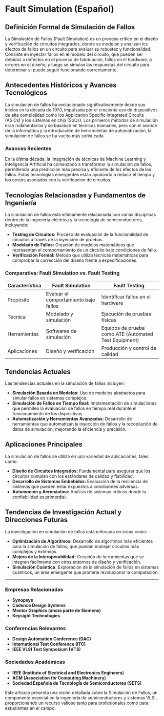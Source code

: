 # Fault Simulation (Español)

## Definición Formal de Simulación de Fallos

La Simulación de Fallos (Fault Simulation) es un proceso crítico en el diseño y verificación de circuitos integrados, donde se modelan y analizan los efectos de fallos en un circuito para evaluar su robustez y funcionalidad. Consiste en inyectar fallos en el modelo del circuito, que pueden ser debidos a defectos en el proceso de fabricación, fallos en el hardware, o errores en el diseño, y luego se simulan las respuestas del circuito para determinar si puede seguir funcionando correctamente.

## Antecedentes Históricos y Avances Tecnológicos

La simulación de fallos ha evolucionado significativamente desde sus inicios en la década de 1970, impulsada por el creciente uso de dispositivos de alta complejidad como los Application Specific Integrated Circuits (ASICs) y los sistemas en chip (SoCs). Los primeros métodos de simulación eran rudimentarios y se basaban en técnicas manuales, pero con el avance de la informática y la introducción de herramientas de automatización, la simulación de fallos se ha vuelto más sofisticada.

### Avances Recientes

En la última década, la integración de técnicas de Machine Learning y Inteligencia Artificial ha comenzado a transformar la simulación de fallos, permitiendo una predicción más precisa y eficiente de los efectos de los fallos. Estas tecnologías emergentes están ayudando a reducir el tiempo y los costos asociados con la verificación de circuitos.

## Tecnologías Relacionadas y Fundamentos de Ingeniería

La simulación de fallos está íntimamente relacionada con varias disciplinas dentro de la ingeniería eléctrica y la tecnología de semiconductores, incluyendo:

- **Testing de Circuitos:** Proceso de evaluación de la funcionalidad de circuitos a través de la inyección de pruebas.
- **Modelado de Fallos:** Creación de modelos matemáticos que representan el comportamiento de un circuito bajo condiciones de fallo.
- **Verificación Formal:** Método que utiliza técnicas matemáticas para comprobar la corrección del diseño frente a especificaciones.

### Comparativa: Fault Simulation vs. Fault Testing

| Característica        | Fault Simulation                         | Fault Testing                         |
|-----------------------|-----------------------------------------|--------------------------------------|
| Propósito             | Evaluar el comportamiento bajo fallos   | Identificar fallos en el hardware    |
| Técnica               | Modelado y simulación                   | Ejecución de pruebas físicas         |
| Herramientas          | Softwares de simulación                 | Equipos de prueba como ATE (Automated Test Equipment) |
| Aplicaciones          | Diseño y verificación                   | Producción y control de calidad      |

## Tendencias Actuales

Las tendencias actuales en la simulación de fallos incluyen:

- **Simulación Basada en Modelos:** Uso de modelos abstractos para simular fallos en sistemas complejos.
- **Simulación de Fallos en Tiempo Real:** Implementación de simulaciones que permiten la evaluación de fallos en tiempo real durante el funcionamiento de los dispositivos.
- **Automatización y Herramientas Avanzadas:** Desarrollo de herramientas que automatizan la inyección de fallos y la recopilación de datos de simulación, mejorando la eficiencia y precisión.

## Aplicaciones Principales

La simulación de fallos se utiliza en una variedad de aplicaciones, tales como:

- **Diseño de Circuitos Integrados:** Fundamental para asegurar que los circuitos cumplan con los estándares de calidad y fiabilidad.
- **Desarrollo de Sistemas Embebidos:** Evaluación de la resiliencia de sistemas que pueden estar expuestos a condiciones adversas.
- **Automoción y Aeronáutica:** Análisis de sistemas críticos donde la confiabilidad es primordial.

## Tendencias de Investigación Actual y Direcciones Futuras

La investigación en simulación de fallos está enfocada en áreas como:

- **Optimización de Algoritmos:** Desarrollo de algoritmos más eficientes para la simulación de fallos, que puedan manejar circuitos más complejos y extensos.
- **Mejora de la Interoperabilidad:** Creación de herramientas que se integren fácilmente con otros entornos de diseño y verificación.
- **Simulación Cuántica:** Exploración de la simulación de fallos en sistemas cuánticos, un área emergente que promete revolucionar la computación.

---

### Empresas Relacionadas

- **Synopsys**
- **Cadence Design Systems**
- **Mentor Graphics (ahora parte de Siemens)**
- **Keysight Technologies**

### Conferencias Relevantes

- **Design Automation Conference (DAC)**
- **International Test Conference (ITC)**
- **IEEE VLSI Test Symposium (VTS)**

### Sociedades Académicas

- **IEEE (Institute of Electrical and Electronics Engineers)**
- **ACM (Association for Computing Machinery)**
- **Sociedad Española de Tecnología de Semiconductores (SETS)**

Este artículo presenta una visión detallada sobre la Simulación de Fallos, un componente esencial en la ingeniería de semiconductores y sistemas VLSI, proporcionando un recurso valioso tanto para profesionales como para estudiantes en el campo.